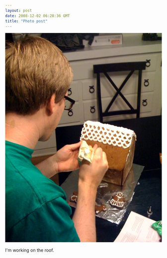 ```yaml
---
layout: post
date: 2008-12-02 06:28:36 GMT
title: "Photo post"
---
```

![travisj](/images/e10ef3b3601b61b52e668659ff7e1242fe1de87f9cc18d38ad24fcefa9626e19.jpg)

I'm working on the roof.